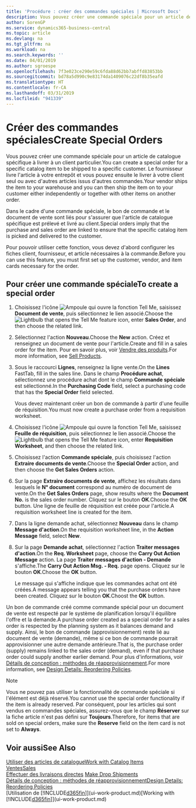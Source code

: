 ```yaml
---
title: 'Procédure : créer des commandes spéciales | Microsoft Docs'
description: Vous pouvez créer une commande spéciale pour un article de catalogue spécifique à livrer à un client particulier. Le fournisseur livre l'article à votre entrepôt et vous pouvez ensuite le livrer à votre client seul ou avec d'autres articles issus d'autres commandes.
author: SorenGP
ms.service: dynamics365-business-central
ms.topic: article
ms.devlang: na
ms.tgt_pltfrm: na
ms.workload: na
ms.search.keywords: ''
ms.date: 04/01/2019
ms.author: sgroespe
ms.openlocfilehash: 7f3e023ce290e59c6fda88d62bb7abffd83853bb
ms.sourcegitcommit: bd78a5d990c9e83174da1409076c22df8b35eafd
ms.translationtype: HT
ms.contentlocale: fr-CA
ms.lasthandoff: 03/31/2019
ms.locfileid: "941339"
---
```

# <a name="create-special-orders"></a><span data-ttu-id="1e1e4-104">Créer des commandes spéciales</span><span class="sxs-lookup"><span data-stu-id="1e1e4-104">Create Special Orders</span></span>
<span data-ttu-id="1e1e4-105">Vous pouvez créer une commande spéciale pour un article de catalogue spécifique à livrer à un client particulier.</span><span class="sxs-lookup"><span data-stu-id="1e1e4-105">You can create a special order for a specific catalog item to be shipped to a specific customer.</span></span> <span data-ttu-id="1e1e4-106">Le fournisseur livre l'article à votre entrepôt et vous pouvez ensuite le livrer à votre client seul ou avec d'autres articles issus d'autres commandes.</span><span class="sxs-lookup"><span data-stu-id="1e1e4-106">Your vendor ships the item to your warehouse and you can then ship the item on to your customer either independently or together with other items on another order.</span></span>  

<span data-ttu-id="1e1e4-107">Dans le cadre d'une commande spéciale, le bon de commande et le document de vente sont liés pour s'assurer que l'article de catalogue spécifique est prélevé et livré au client.</span><span class="sxs-lookup"><span data-stu-id="1e1e4-107">Special orders imply that the purchase and sales order are linked to ensure that the specific catalog item is picked and delivered to the customer.</span></span>  

<span data-ttu-id="1e1e4-108">Pour pouvoir utiliser cette fonction, vous devez d'abord configurer les fiches client, fournisseur, et article nécessaires à la commande.</span><span class="sxs-lookup"><span data-stu-id="1e1e4-108">Before you can use this feature, you must first set up the customer, vendor, and item cards necessary for the order.</span></span>  

## <a name="to-create-a-special-order"></a><span data-ttu-id="1e1e4-109">Pour créer une commande spéciale</span><span class="sxs-lookup"><span data-stu-id="1e1e4-109">To create a special order</span></span>  
1.  <span data-ttu-id="1e1e4-110">Choisissez l'icône ![Ampoule qui ouvre la fonction Tell Me](media/ui-search/search_small.png "Dites-moi ce que vous voulez faire"), saisissez **Document de vente**, puis sélectionnez le lien associé.</span><span class="sxs-lookup"><span data-stu-id="1e1e4-110">Choose the ![Lightbulb that opens the Tell Me feature](media/ui-search/search_small.png "Tell me what you want to do") icon, enter **Sales Order**, and then choose the related link.</span></span>  
2. <span data-ttu-id="1e1e4-111">Sélectionnez l'action **Nouveau**.</span><span class="sxs-lookup"><span data-stu-id="1e1e4-111">Choose the **New** action.</span></span> <span data-ttu-id="1e1e4-112">Créez et renseignez un document de vente pour l'article.</span><span class="sxs-lookup"><span data-stu-id="1e1e4-112">Create and fill in a  sales order for the item.</span></span> <span data-ttu-id="1e1e4-113">Pour en savoir plus, voir [Vendre des produits](sales-how-sell-products.md).</span><span class="sxs-lookup"><span data-stu-id="1e1e4-113">For more information, see [Sell Products](sales-how-sell-products.md).</span></span>
3.  <span data-ttu-id="1e1e4-114">Sous le raccourci **Lignes**, renseignez la ligne vente.</span><span class="sxs-lookup"><span data-stu-id="1e1e4-114">On the **Lines** FastTab, fill in the sales line.</span></span> <span data-ttu-id="1e1e4-115">Dans le champ **Procédure achat**, sélectionnez une procédure achat dont le champ **Commande spéciale** est sélectionné.</span><span class="sxs-lookup"><span data-stu-id="1e1e4-115">In the **Purchasing Code** field, select a purchasing code that has the **Special Order** field selected.</span></span>

    <span data-ttu-id="1e1e4-116">Vous devez maintenant créer un bon de commande à partir d'une feuille de réquisition.</span><span class="sxs-lookup"><span data-stu-id="1e1e4-116">You must now create a purchase order from a requisition worksheet.</span></span>  
4. <span data-ttu-id="1e1e4-117">Choisissez l'icône ![Ampoule qui ouvre la fonction Tell Me](media/ui-search/search_small.png "Dites-moi ce que vous voulez faire"), saisissez **Feuille de réquisition**, puis sélectionnez le lien associé.</span><span class="sxs-lookup"><span data-stu-id="1e1e4-117">Choose the ![Lightbulb that opens the Tell Me feature](media/ui-search/search_small.png "Tell me what you want to do") icon, enter **Requisition Worksheet**, and then choose the related link.</span></span>  
5. <span data-ttu-id="1e1e4-118">Choisissez l'action **Commande spéciale**, puis choisissez l'action **Extraire documents de vente**.</span><span class="sxs-lookup"><span data-stu-id="1e1e4-118">Choose the **Special Order** action, and then choose the **Get Sales Orders** action.</span></span>  
6.  <span data-ttu-id="1e1e4-119">Sur la page **Extraire documents de vente**, affichez les résultats dans lesquels le **N° document** correspond au numéro de document de vente.</span><span class="sxs-lookup"><span data-stu-id="1e1e4-119">On the **Get Sales Orders** page, show results where the **Document No.** is the sales order number.</span></span> <span data-ttu-id="1e1e4-120">Cliquez sur le bouton **OK**.</span><span class="sxs-lookup"><span data-stu-id="1e1e4-120">Choose the **OK** button.</span></span> <span data-ttu-id="1e1e4-121">Une ligne de feuille de réquisition est créée pour l'article.</span><span class="sxs-lookup"><span data-stu-id="1e1e4-121">A requisition worksheet line is created for the item.</span></span>  
7.  <span data-ttu-id="1e1e4-122">Dans la ligne demande achat, sélectionnez **Nouveau** dans le champ **Message d'action**.</span><span class="sxs-lookup"><span data-stu-id="1e1e4-122">On the requisition worksheet line, in the **Action Message** field, select **New**.</span></span>  
8.  <span data-ttu-id="1e1e4-123">Sur la page **Demande achat**, sélectionnez l'action **Traiter messages d'action**.</span><span class="sxs-lookup"><span data-stu-id="1e1e4-123">On the **Req. Worksheet** page, choose the **Carry Out Action Message** action.</span></span> <span data-ttu-id="1e1e4-124">La page **Traiter messages d'action - Demande** s'affiche.</span><span class="sxs-lookup"><span data-stu-id="1e1e4-124">The **Carry Out Action Msg. - Req.** page opens.</span></span> <span data-ttu-id="1e1e4-125">Cliquez sur le bouton **OK**.</span><span class="sxs-lookup"><span data-stu-id="1e1e4-125">Choose the **OK** button.</span></span>  

    <span data-ttu-id="1e1e4-126">Le message qui s'affiche indique que les commandes achat ont été créées.</span><span class="sxs-lookup"><span data-stu-id="1e1e4-126">A message appears telling you that the purchase orders have been created.</span></span> <span data-ttu-id="1e1e4-127">Cliquez sur le bouton **OK**.</span><span class="sxs-lookup"><span data-stu-id="1e1e4-127">Choost the **OK** button.</span></span>  

<span data-ttu-id="1e1e4-128">Un bon de commande créé comme commande spécial pour un document de vente est respecté par le système de planification lorsqu'il équilibre l'offre et la demande.</span><span class="sxs-lookup"><span data-stu-id="1e1e4-128">A purchase order created as a special order for a sales order is respected by the planning system as it balances demand and supply.</span></span> <span data-ttu-id="1e1e4-129">Ainsi, le bon de commande (approvisionnement) reste lié au document de vente (demande), même si ce bon de commande pourrait approvisionner une autre demande antérieure.</span><span class="sxs-lookup"><span data-stu-id="1e1e4-129">That is, the purchase order (supply) remains linked to the sales order (demand), even if that purchase order could supply another earlier demand.</span></span> <span data-ttu-id="1e1e4-130">Pour plus d'informations, voir [Détails de conception : méthodes de réapprovisionnement](design-details-reservation-order-tracking-and-action-messaging.md).</span><span class="sxs-lookup"><span data-stu-id="1e1e4-130">For more information, see [Design Details: Reordering Policies](design-details-reservation-order-tracking-and-action-messaging.md).</span></span>  

> [!NOTE]  
>  <span data-ttu-id="1e1e4-131">Vous ne pouvez pas utiliser la fonctionnalité de commande spéciale si l'élément est déjà réservé.</span><span class="sxs-lookup"><span data-stu-id="1e1e4-131">You cannot use the special order functionality if the item is already reserved.</span></span> <span data-ttu-id="1e1e4-132">Par conséquent, pour les articles qui sont vendus en commandes spéciales, assurez\-vous que le champ **Réserver** sur la fiche article n'est pas défini sur **Toujours**.</span><span class="sxs-lookup"><span data-stu-id="1e1e4-132">Therefore, for items that are sold on special orders, make sure the **Reserve** field on the item card is not set to **Always**.</span></span>  

## <a name="see-also"></a><span data-ttu-id="1e1e4-133">Voir aussi</span><span class="sxs-lookup"><span data-stu-id="1e1e4-133">See Also</span></span>  
[<span data-ttu-id="1e1e4-134">Utiliser des articles de catalogue</span><span class="sxs-lookup"><span data-stu-id="1e1e4-134">Work with Catalog Items</span></span>](inventory-how-work-nonstock-items.md)  
[<span data-ttu-id="1e1e4-135">Ventes</span><span class="sxs-lookup"><span data-stu-id="1e1e4-135">Sales</span></span>](sales-manage-sales.md)  
<span data-ttu-id="1e1e4-136">[Effectuer des livraisons directes](sales-how-drop-shipment.md) </span><span class="sxs-lookup"><span data-stu-id="1e1e4-136">[Make Drop Shipments](sales-how-drop-shipment.md) </span></span>  
[<span data-ttu-id="1e1e4-137">Détails de conception : méthodes de réapprovisionnement</span><span class="sxs-lookup"><span data-stu-id="1e1e4-137">Design Details: Reordering Policies</span></span>](design-details-reservation-order-tracking-and-action-messaging.md)  
<span data-ttu-id="1e1e4-138">[Utilisation de [!INCLUDE[d365fin](includes/d365fin_md.md)]](ui-work-product.md)</span><span class="sxs-lookup"><span data-stu-id="1e1e4-138">[Working with [!INCLUDE[d365fin](includes/d365fin_md.md)]](ui-work-product.md)</span></span>
